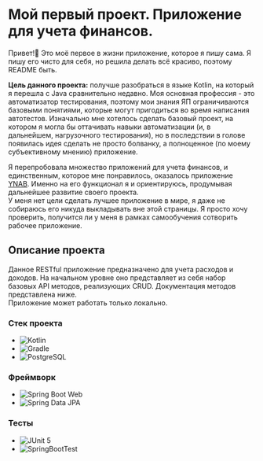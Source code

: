# Мой первый проект. Приложение для учета финансов.

Привет!👋 Это моё первое в жизни приложение, которое я пишу сама. Я пишу его чисто для себя, но решила делать всё 
красиво, поэтому README быть.

**Цель данного проекта:** получше разобраться в языке Kotlin, на который я перешла с Java сравнительно недавно. 
Моя основная профессия - это автоматизатор тестирования, поэтому мои знания ЯП ограничиваются базовыми понятиями, 
которые могут пригодиться во время написания автотестов.
Изначально мне хотелось сделать базовый проект, на котором я могла бы оттачивать навыки автоматизации 
(и, в дальнейшем, нагрузочного тестирования), но в последствии в голове появилась идея сделать не просто болванку, 
а полноценное (по моему субъективному мнению) приложение.

Я перепробовала множество приложений для учета финансов, и единственным, которое мне понравилось, 
оказалось приложение [YNAB](https://www.ynab.com/). Именно на его функционал я и ориентируюсь, продумывая дальнейшее развитие своего проекта.  
У меня нет цели сделать лучшее приложение в мире, я даже не собираюсь его никуда выкладывать вне этой страницы. 
Я просто хочу проверить, получится ли у меня в рамках самообучения сотворить рабочее приложение.

## Описание проекта
Данное RESTful приложение предназначено для учета расходов и доходов. На начальном уровне оно представляет из себя 
набор базовых API методов, реализующих CRUD. Документация методов представлена ниже.  
Приложение может работать только локально.


### Стек проекта
- ![Kotlin](https://img.shields.io/badge/Kotlin-7f52ff?logo=Kotlin&logoColor=white)
- ![Gradle](https://img.shields.io/badge/Gradle-02303A?logo=gradle&logoColor=white)
- ![PostgreSQL](https://img.shields.io/badge/PostgreSQL-4169E1?logo=postgresql&logoColor=white)

### Фреймворк
- ![Spring Boot Web](https://img.shields.io/badge/Spring%20Boot%20Web-6DB33F?logo=spring&logoColor=white)
- ![Spring Data JPA](https://img.shields.io/badge/Spring%20Data%20JPA-6DB33F?logo=spring&logoColor=white)

### Тесты
- ![JUnit 5](https://img.shields.io/badge/JUnit%205-25A162?logo=junit5&logoColor=white)
- ![SpringBootTest](https://img.shields.io/badge/Spring%20Boot%20Test-6DB33F?logo=spring&logoColor=white)
